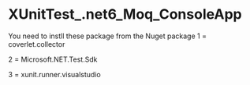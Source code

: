# XUnitTest_.net6_Moq_ConsoleApp

You need to instll these package from the Nuget package
1 = coverlet.collector

2 = Microsoft.NET.Test.Sdk

3 = xunit.runner.visualstudio
